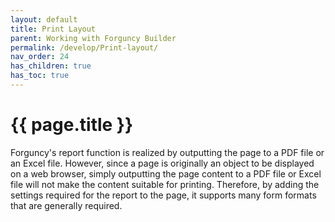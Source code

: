 ```yaml
---
layout: default
title: Print Layout
parent: Working with Forguncy Builder
permalink: /develop/Print-layout/
nav_order: 24
has_children: true
has_toc: true
---
```


# {{ page.title }}

Forguncy's report function is realized by outputting the page to a PDF file or an Excel file. However, since a page is originally an object to be displayed on a web browser, simply outputting the page content to a PDF file or Excel file will not make the content suitable for printing. Therefore, by adding the settings required for the report to the page, it supports many form formats that are generally required.